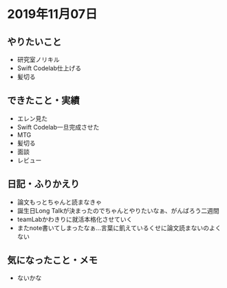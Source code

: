 # 2019年11月07日

## やりたいこと

- 研究室ノリキル
- Swift Codelab仕上げる
- 髪切る

## できたこと・実績

- エレン見た
- Swift Codelab一旦完成させた
- MTG
- 髪切る
- 面談
- レビュー

## 日記・ふりかえり

- 論文もっとちゃんと読まなきゃ
- 誕生日Long Talkが決まったのでちゃんとやりたいなぁ、がんばろう二週間
- teamLabかわきりに就活本格化させていく
- またnote書いてしまったなぁ...言葉に飢えているくせに論文読まないのよくない

## 気になったこと・メモ

- ないかな
